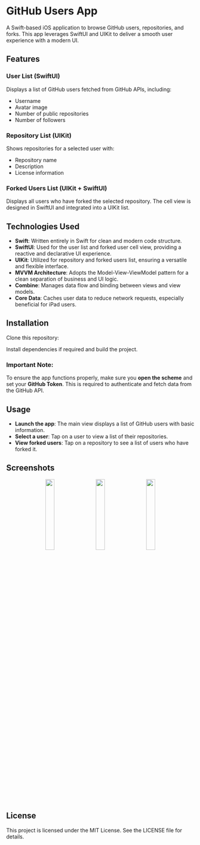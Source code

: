 # GitHub Users App

A Swift-based iOS application to browse GitHub users, repositories, and forks. This app leverages SwiftUI and UIKit to deliver a smooth user experience with a modern UI.

## Features

### User List (SwiftUI)
Displays a list of GitHub users fetched from GitHub APIs, including:
- Username
- Avatar image
- Number of public repositories
- Number of followers

### Repository List (UIKit)
Shows repositories for a selected user with:
- Repository name
- Description
- License information

### Forked Users List (UIKit + SwiftUI)
Displays all users who have forked the selected repository. The cell view is designed in SwiftUI and integrated into a UIKit list.

## Technologies Used

- **Swift**: Written entirely in Swift for clean and modern code structure.
- **SwiftUI**: Used for the user list and forked user cell view, providing a reactive and declarative UI experience.
- **UIKit**: Utilized for repository and forked users list, ensuring a versatile and flexible interface.
- **MVVM Architecture**: Adopts the Model-View-ViewModel pattern for a clean separation of business and UI logic.
- **Combine**: Manages data flow and binding between views and view models.
- **Core Data**: Caches user data to reduce network requests, especially beneficial for iPad users.

## Installation

Clone this repository:



Install dependencies if required and build the project.

### **Important Note**: 
To ensure the app functions properly, make sure you **open the scheme** and set your **GitHub Token**. This is required to authenticate and fetch data from the GitHub API.

## Usage

- **Launch the app**: The main view displays a list of GitHub users with basic information.
- **Select a user**: Tap on a user to view a list of their repositories.
- **View forked users**: Tap on a repository to see a list of users who have forked it.

## Screenshots

 
<p align="center">
  <img src="https://github.com/user-attachments/assets/55eee415-c0b8-4bd8-9095-2a2977755778" width="22%" style="border-radius: 16px; margin: 0 10px;" />
  <img src="https://github.com/user-attachments/assets/8520d98e-113a-47ca-bd72-a707b2f73c19" width="22%" style="border-radius: 16px; margin: 0 10px;" />
  <img src="https://github.com/user-attachments/assets/472721cb-35cf-4d29-bab1-cc18a22ce4aa" width="22%" style="border-radius: 16px; margin: 0 10px;" />
</p>




## License

This project is licensed under the MIT License. See the LICENSE file for details.



